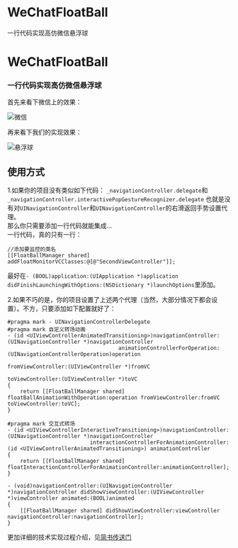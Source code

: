 # WeChatFloatBall
一行代码实现高仿微信悬浮球


# WeChatFloatBall
### 一行代码实现高仿微信悬浮球

首先来看下微信上的效果： 

![微信](https://upload-images.jianshu.io/upload_images/5306625-6efbc87feeda1e69.GIF?imageMogr2/auto-orient/strip)  

再来看下我们的实现效果：  

![悬浮球](https://upload-images.jianshu.io/upload_images/5306625-37c8d8efe60dac55.GIF?imageMogr2/auto-orient/strip)

## 使用方式
1.如果你的项目没有类似如下代码：
`_navigationController.delegate`和`_navigationController.interactivePopGestureRecognizer.delegate`
也就是没有对`UINavigationController`和`UINavigationController`的右滑返回手势设置代理。  
那么你只需要添加一行代码就能集成...  
一行代码，真的只有一行：  
```
//添加要监控的类名
[[FloatBallManager shared] addFloatMonitorVCClasses:@[@"SecondViewController"]];
```
最好在`- (BOOL)application:(UIApplication *)application didFinishLaunchingWithOptions:(NSDictionary *)launchOptions`里添加。  

2.如果不巧的是，你的项目设置了上述两个代理（当然，大部分情况下都会设置）。不方，只要添加如下配置就好了：
```
#pragma mark - UINavigationControllerDelegate
#pragma mark 自定义转场动画
- (id <UIViewControllerAnimatedTransitioning>)navigationController:(UINavigationController *)navigationController
                                   animationControllerForOperation:(UINavigationControllerOperation)operation
                                                         fromViewController:(UIViewController *)fromVC
                                                           toViewController:(UIViewController *)toVC
{
    return [[FloatBallManager shared] floatBallAnimationWithOperation:operation fromViewController:fromVC toViewController:toVC];
}

#pragma mark 交互式转场
- (id <UIViewControllerInteractiveTransitioning>)navigationController:(UINavigationController *)navigationController
                          interactionControllerForAnimationController:(id <UIViewControllerAnimatedTransitioning>) animationController
{
    return [[FloatBallManager shared] floatInteractionControllerForAnimationController:animationController];
}

- (void)navigationController:(UINavigationController *)navigationController didShowViewController:(UIViewController *)viewController animated:(BOOL)animated
{
    [[FloatBallManager shared] didShowViewController:viewController navigationController:navigationController];
}
```

更加详细的技术实现过程介绍，见[简书传送门](https://www.jianshu.com/p/d2145413db76)
